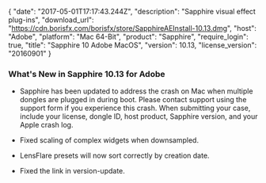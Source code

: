 {
   "date": "2017-05-01T17:17:43.244Z",
   "description": "Sapphire visual effect plug-ins",
   "download_url": "https://cdn.borisfx.com/borisfx/store/SapphireAEInstall-10.13.dmg",
   "host": "Adobe",
   "platform": "Mac 64-Bit",
   "product": "Sapphire",
   "require_login": true,
   "title": "Sapphire 10 Adobe MacOS",
   "version": 10.13,
   "license_version": "20160901"
}

### What's New in Sapphire 10.13 for Adobe

* Sapphire has been updated to address the crash on Mac when multiple dongles are plugged in during boot.  Please contact support using the support form if you experience this crash.  When submitting your case, include your license, dongle ID, host product, Sapphire version, and your Apple crash log.

* Fixed scaling of complex widgets when downsampled.

* LensFlare presets will now sort correctly by creation date.

* Fixed the link in version-update.
